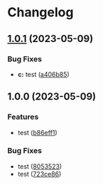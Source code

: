 # Changelog

## [1.0.1](https://github.com/lemoe-technology/action-test/compare/b-v1.0.0...b-v1.0.1) (2023-05-09)


### Bug Fixes

* **c:** test ([a406b85](https://github.com/lemoe-technology/action-test/commit/a406b858a1a92a587f1061f83060901a985272c7))

## 1.0.0 (2023-05-09)


### Features

* test ([b86eff1](https://github.com/lemoe-technology/action-test/commit/b86eff1093846352a6d49d7a12ab6026f9a344dc))


### Bug Fixes

* test ([8053523](https://github.com/lemoe-technology/action-test/commit/80535237525f7d2acf679b7ef922fead02d5142d))
* test ([723ce86](https://github.com/lemoe-technology/action-test/commit/723ce8691931089cb6db5a7a8d14c78af03f49e5))
